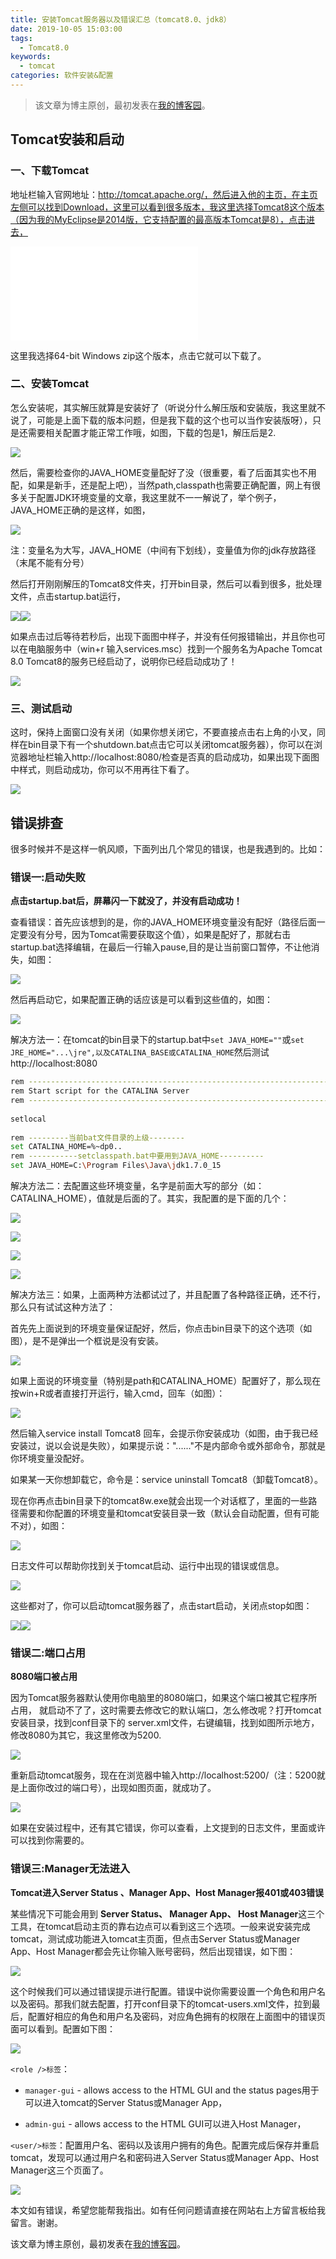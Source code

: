 ```yaml
---
title: 安装Tomcat服务器以及错误汇总（tomcat8.0、jdk8）
date: 2019-10-05 15:03:00
tags:
  - Tomcat8.0
keywords:
  - tomcat
categories: 软件安装&配置
---
```


> 该文章为博主原创，最初发表在[我的博客园](https://www.cnblogs.com/hyyq/p/5933214.html)。

## Tomcat安装和启动

### **一、下载Tomcat**  

地址栏输入官网地址：http://tomcat.apache.org/，然后进入他的主页，在主页左侧可以找到Download，这里可以看到很多版本，我这里选择Tomcat8这个版本（因为我的MyEclipse是2014版，它支持配置的最高版本Tomcat是8），点击进去，

![](Installing-tomcat8-and-resolve-errors/Installing-tomcat8-and-resolve-errors.md)

这里我选择64-bit Windows zip这个版本，点击它就可以下载了。

### **二、安装Tomcat**

怎么安装呢，其实解压就算是安装好了（听说分什么解压版和安装版，我这里就不说了，可能是上面下载的版本问题，但是我下载的这个也可以当作安装版呀），只是还需要相关配置才能正常工作哦，如图，下载的包是1，解压后是2.

![](Installing-tomcat8-and-resolve-errors/945531-20161005212648160-735696631.png)

然后，需要检查你的JAVA_HOME变量配好了没（很重要，看了后面其实也不用配，如果是新手，还是配上吧），当然path,classpath也需要正确配置，网上有很多关于配置JDK环境变量的文章，我这里就不一一解说了，举个例子，JAVA_HOME正确的是这样，如图，

![](Installing-tomcat8-and-resolve-errors/945531-20161005212954723-965421243.png)



 注：变量名为大写，JAVA_HOME（中间有下划线），变量值为你的jdk存放路径（末尾不能有分号）

然后打开刚刚解压的Tomcat8文件夹，打开bin目录，然后可以看到很多，批处理文件，点击startup.bat运行，

![](Installing-tomcat8-and-resolve-errors/945531-20161005213608207-2064562366.png)![](Installing-tomcat8-and-resolve-errors/945531-20161005213631567-1422305705.png)

如果点击过后等待若秒后，出现下面图中样子，并没有任何报错输出，并且你也可以在电脑服务中（win+r
输入services.msc）找到一个服务名为Apache Tomcat 8.0 Tomcat8的服务已经启动了，说明你已经启动成功了！

![](Installing-tomcat8-and-resolve-errors/945531-20161005213931676-230199906.png)

### **三、测试启动** 

这时，保持上面窗口没有关闭（如果你想关闭它，不要直接点击右上角的小叉，同样在bin目录下有一个shutdown.bat点击它可以关闭tomcat服务器），你可以在浏览器地址栏输入http://localhost:8080/检查是否真的启动成功，如果出现下面图中样式，则启动成功，你可以不用再往下看了。

![](Installing-tomcat8-and-resolve-errors/945531-20161005214339817-68513205.png)



## 错误排查

很多时候并不是这样一帆风顺，下面列出几个常见的错误，也是我遇到的。比如：

### 错误一:启动失败

**点击startup.bat后，屏幕闪一下就没了，并没有启动成功！**

查看错误：首先应该想到的是，你的JAVA_HOME环境变量没有配好（路径后面一定要没有分号，因为Tomcat需要获取这个值），如果是配好了，那就右击startup.bat选择编辑，在最后一行输入pause,目的是让当前窗口暂停，不让他消失，如图：

![](Installing-tomcat8-and-resolve-errors/945531-20161005215221004-805423024.png)

然后再启动它，如果配置正确的话应该是可以看到这些值的，如图：

![](Installing-tomcat8-and-resolve-errors/945531-20161005215738957-102600795.png)  

解决方法一：在tomcat的bin目录下的startup.bat中`set JAVA_HOME=""`或`set JRE_HOME="...\jre",以及CATALINA_BASE或CATALINA_HOME`然后测试http://localhost:8080

```bash
rem ---------------------------------------------------------------------------
rem Start script for the CATALINA Server
rem ---------------------------------------------------------------------------
 
setlocal
 
rem ---------当前bat文件目录的上级--------
set CATALINA_HOME=%~dp0.. 
rem -----------setclasspath.bat中要用到JAVA_HOME----------
set JAVA_HOME=C:\Program Files\Java\jdk1.7.0_15
```

解决方法二：去配置这些环境变量，名字是前面大写的部分（如：CATALINA_HOME），值就是后面的了。其实，我配置的是下面的几个：

![](Installing-tomcat8-and-resolve-errors/945531-20161005220616239-1654551789.png)

![](Installing-tomcat8-and-resolve-errors/945531-20161005220638348-1674696440.png)

![](Installing-tomcat8-and-resolve-errors/945531-20161005220700832-1292273273.png)

![](Installing-tomcat8-and-resolve-errors/945531-20161005220805614-568209122.png)

解决方法三：如果，上面两种方法都试过了，并且配置了各种路径正确，还不行，那么只有试试这种方法了：

首先先上面说到的环境变量保证配好，然后，你点击bin目录下的这个选项（如图），是不是弹出一个框说是没有安装。

![](Installing-tomcat8-and-resolve-errors/945531-20161005221236942-1561073273.png)

如果上面说的环境变量（特别是path和CATALINA_HOME）配置好了，那么现在按win+R或者直接打开运行，输入cmd，回车（如图）：

![](Installing-tomcat8-and-resolve-errors/945531-20161005221621707-881708615.png)

然后输入service install Tomcat8
回车，会提示你安装成功（如图，由于我已经安装过，说以会说是失败），如果提示说："......"不是内部命令或外部命令，那就是你环境变量没配好。



如果某一天你想卸载它，命令是：service uninstall Tomcat8（卸载Tomcat8）。



现在你再点击bin目录下的tomcat8w.exe就会出现一个对话框了，里面的一些路径需要和你配置的环境变量和tomcat安装目录一致（默认会自动配置，但有可能不对），如图：

![](Installing-tomcat8-and-resolve-errors/945531-20161005222906285-944928829.png)

日志文件可以帮助你找到关于tomcat启动、运行中出现的错误或信息。

![](Installing-tomcat8-and-resolve-errors/945531-20161005223001723-1762470014.png)

这些都对了，你可以启动tomcat服务器了，点击start启动，关闭点stop如图：

![](Installing-tomcat8-and-resolve-errors/945531-20161005223443379-2051016714.png)![](Installing-tomcat8-and-resolve-errors/945531-20161005223531395-1346747590.png)

### 错误二:端口占用

**8080端口被占用**

因为Tomcat服务器默认使用你电脑里的8080端口，如果这个端口被其它程序所占用，
就启动不了了，这时需要去修改它的默认端口，怎么修改呢？打开tomcat安装目录，找到conf目录下的
server.xml文件，右键编辑，找到如图所示地方，修改8080为其它，我这里修改为5200.

![](Installing-tomcat8-and-resolve-errors/945531-20161005224103020-379395881.png)

重新启动tomcat服务，现在在浏览器中输入http://localhost:5200/（注：5200就是上面你改过的端口号），出现如图页面，就成功了。

![](Installing-tomcat8-and-resolve-errors/945531-20161005224440504-1537281564.png)



如果在安装过程中，还有其它错误，你可以查看，上文提到的日志文件，里面或许可以找到你需要的。

### 错误三:Manager无法进入

**Tomcat进入Server Status 、Manager App、Host Manager报401或403错误**

某些情况下可能会用到 **Server Status、 Manager App、 Host Manager**这三个工具，在tomcat启动主页的靠右边点可以看到这三个选项。一般来说安装完成tomcat，测试成功能进入tomcat主页面，但点击Server Status或Manager App、Host Manager都会先让你输入账号密码，然后出现错误，如下图：

![](Installing-tomcat8-and-resolve-errors/945531-20180424120533004-1153864291.png)

这个时候我们可以通过错误提示进行配置。错误中说你需要设置一个角色和用户名以及密码。那我们就去配置，打开conf目录下的tomcat-users.xml文件，拉到最后，配置好相应的角色和用户名及密码，对应角色拥有的权限在上面图中的错误页面可以看到。配置如下图：

![](Installing-tomcat8-and-resolve-errors/945531-20180424121014721-875215841.png)

`<role />标签`：

- `manager-gui` \- allows access to the HTML GUI and the status pages用于可以进入tomcat的Server Status或Manager App，

- `admin-gui` \- allows access to the HTML GUI可以进入Host Manager，

`<user/>标签`：配置用户名、密码以及该用户拥有的角色。配置完成后保存并重启tomcat，发现可以通过用户名和密码进入Server Status或Manager App、Host Manager这三个页面了。

![](Installing-tomcat8-and-resolve-errors/945531-20180424121500447-1417436362.png)



本文如有错误，希望您能帮我指出。如有任何问题请直接在网站右上方留言板给我留言。谢谢。

该文章为博主原创，最初发表在[我的博客园](https://www.cnblogs.com/hyyq/p/5933214.html)。

